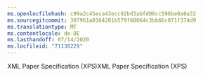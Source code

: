 ```yaml
---
ms.openlocfilehash: c99a2c45eca43ecc92bd3abfd00cc596be0a0a32
ms.sourcegitcommit: 397961a0164281b579f68064c3bb66c071f374d9
ms.translationtype: MT
ms.contentlocale: de-DE
ms.lasthandoff: 07/14/2020
ms.locfileid: "71138229"
---
```

<span data-ttu-id="8549e-101">XML Paper Specification (XPS)</span><span class="sxs-lookup"><span data-stu-id="8549e-101">XML Paper Specification (XPS)</span></span>